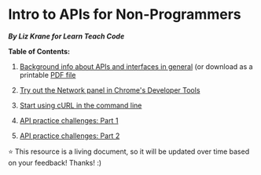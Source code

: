 # Intro to APIs for Non-Programmers

***By Liz Krane for Learn Teach Code***

**Table of Contents:**

  1. [Background info about APIs and interfaces in general](https://github.com/LearningNerd/intro-apis-workshop/blob/master/apis-background.md) (or download as a printable [PDF file](https://github.com/LearningNerd/intro-apis-workshop/raw/master/Intro%20to%20APIs.pdf)
  
  2. [Try out the Network panel in Chrome's Developer Tools](https://github.com/LearningNerd/intro-apis-workshop/blob/master/network-tab.md)
  
  3. [Start using cURL in the command line](https://github.com/LearningNerd/intro-apis-workshop/blob/master/curl-intro.md)
  
  4. [API practice challenges: Part 1](https://github.com/LearningNerd/intro-apis-workshop/blob/master/api-challenges-1.md)
  
  5. [API practice challenges: Part 2](https://github.com/LearningNerd/intro-apis-workshop/blob/master/api-challenges-2.md)

:star: This resource is a living document, so it will be updated over time based on your feedback! Thanks! :)
